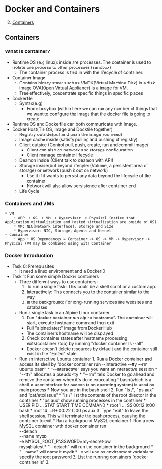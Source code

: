 <a name="menu"></a>
# Docker and Containers
2. [Containers](#containers)

<a name ="containers"></a>
## Containers
### What is container?
* Runtime OS (e.g linux): inside are processes. The container is used to isolate one process to other processes (sandbox)
  * The container process is tied in with the lifecycle of container.
* Container Image
  * Contains binary state: such as VMDK(Virtual Machine Disk) is a disk image OVA(Open Virtual Appliance) is a image for VM.
  * Tree effectively, concentrate specific things in specific places
* Dockerfile
  * Syntax(e.g)
    * From: busybox (within here we can run any number of things that we want to configure the image that the docker file is going to create.
* Runtime OS and Dockerfile can both communicate with Image.
* Docker Host(Tie OS, Image and Dockfile together)
  * Registry outside(pull and push the image you need)
  * Image cache inside (satisfy pulling and pushing of registry)
  * Client outside (Control pull, push, create, run and commit image) 
    * Client can also do network and storage configuration
    * Client manage container lifecycle
  * Deamon inside (Client talk to deamon with API) 
  * Storage inside(but beyond lifecyle) (Volume, a persistent area of storage) or network (push it out on network)
    * Use it if it wants to persist any data beyond the lifecycle of the container
    * Network will also allow persistence after container end
  * Life Cycle 
### Containers and VMs
	* VM
		* APP -> OS -> VM -> Hypervisor -> Physical (notice that Application virtualization and Hosted virtualization are onside of OS)
		* VM: NIC(Network interface), Storage and Size
		* Hypervisor: NIC, Storage, Agents and Kernel
	* Container
		* App + OS Dependences = Container -> OS -> VM -> Hypervisor -> Physical (VM may be combined using with Container
### Docker Introduction
* Task 0: Prerequisites
  * It need a linux environment and a DockerID
* Task 1: Run some simple Docker containers
  * Three different ways to use containers:
    1. To run a single task: This could be a shell script or a custom app.
    2. Interactively: This connects you to the container similar to the way 
    3. In the background: For long-running services like websites and databases
  * Run a single task in an Alpine Linux container
    1. Run "docker container run alpine hostname". The container will start, execute hostname command then exit
      * Pull "alpine:latest" image from Docker Hub
      * The container's hostname will be displayed
    2. Check container states after hostname processing exits(container stop) by running "docker container ls --all"
      * Docker doesn't delete resources by default and the container still exist in the "Exited" state
  * Run an interactive Ubuntu container
		1. Run a Docker container and access its shell by "docker container run --interactive --tty --rm ubuntu bash"
			* "--interactive" says you want an interactive session
			* "--tty" allocates a pseudo-tty
			* "--rm" tells Docker to go ahead and remove the container when it's done exuecuting
			* bash(which is a shell, a user interface for access to an operating system) is used as main process
			* Now you are in the bash shell
		2. Run "ls /", "ps aux" and "cat/etc/issue"
			* "ls /" list the contents of the root director in the container
			* "ps aux" show running processes in the container
				* USER PID ... STAT START TIME COMMAND
				* root 1 ... SS 00:12 0:00 bash
				* root 14 ...R+ 00:22 0:00 ps aux
		3. Type "exit" to leave the shell session. This will terminate the bash process, causing the container to exit
			* Run a background MySQL container
					1. Run a new MySQL container with
						 docker container run \
						 --detach \
						 --name mydb \
						 -e MYSQL_ROOT_PASSWORD=my-secret-pw \
						 mysql:latest
						* "--detach" will run the container in the background
						* "--name" will name it mydb
						* -e will use an environment variable to specify the root password
					2. List the running containers "docker container ls"
					3. 
